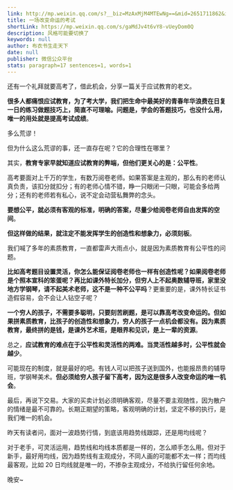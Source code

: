 ```yaml
---
link: http://mp.weixin.qq.com/s?__biz=MzAxMjM4MTEwNg==&mid=2651711862&idx=1&sn=c69120d01ca8e096232ed6bd71b3dda4&chksm=804bf7abb73c7ebde7f04b879e86e9891b6adacac4fbe9e8c49cd63bfcb0026ab092be8b2cdf#rd
title: 一场改变命运的考试
shortLink: https://mp.weixin.qq.com/s/gaMdJv4t6vY8-vUeyDom0Q
description: 风格可能要切换了
keywords: null
author: 布衣书生走天下
date: null
publisher: 微信公众平台
stats: paragraph=17 sentences=1, words=1
---
```


还有一个礼拜就要高考了，借此机会，分享一篇关于应试教育的老文。

**很多人都痛恨应试教育，为了考大学，我们把生命中最美好的青春年华浪费在日复一日的练习做题技巧上，简直不可理喻。问题是，学会的答题技巧，也没什么用，唯一的用处就是提高考试成绩**。

多么荒谬！

但为什么这么荒谬的事，还一直存在呢？它的合理性在哪里？

其实，**教育专家早就知道应试教育的弊端，但他们更关心的是：公平性**。

高考要面对上千万的学生，有数万阅卷老师。如果答案是主观的，那么有的老师认真负责，该扣分就扣分；有的老师心情不错，睁一只眼闭一只眼，可能会多给两分；还有的老师若有私心，说不定会动营私舞弊的念头。

**要想公平，就必须有客观的标准，明确的答案，尽量少给阅卷老师自由发挥的空间**。

**但这样做的结果，就注定不能发挥学生的创造性和想象力，必须刻板**。

我们喊了多年的素质教育，一直都雷声大雨点小，就是因为素质教育有公平性的问题。

**比如高考题目设置灵活，你怎么能保证阅卷老师也一样有创造性呢？如果阅卷老师是个照本宣科的笨蛋呢？再比如课外特长加分，但穷人上不起奥数辅导班，家里没地方学钢琴，请不起美术老师，这不是一种不公平吗**？更重要的是，课外特长证书造假容易，会不会让人钻空子呢？

**一个穷人的孩子，不需要多聪明，只要刻苦刷题，是可以靠高考改变命运的。但如果拼素质教育，比孩子的创造性和想象力，穷人的孩子一点机会都没有。因为素质教育，最终拼的是钱，是课外艺术班，是眼界和见识，是上一辈的资源**。

总之，**应试教育的难点在于公平性和灵活性的两难。当灵活性越多时，公平性就会越少**。

可能现在的制度，就是最好的吧。有钱人可以把孩子送到国外，也能报昂贵的辅导班，学钢琴美术。**但必须给穷人孩子留下高考，因为这是很多人改变命运的唯一机会**。

最后，再说下交易。大家的买卖计划必须明确客观，尽量不要主观随性，因为散户的情绪是最不可靠的。长期正期望的策略，客观明确的计划，坚定不移的执行，是我们唯一的机会。

昨天有读者问，面对一波趋势行情，到底该用趋势线跟踪，还是用均线呢？

对于老手，可灵活运用，趋势线和均线本质都是一样的，怎么顺手怎么用。但对于新手，最好用均线，因为趋势线有主观成分，不同人画的可能都不太一样；而均线最客观，比如 20 日均线就是唯一的，不掺杂主观成分，不给执行留任何余地。

晚安~

